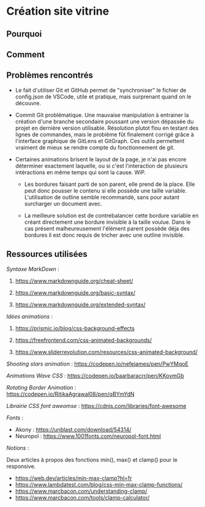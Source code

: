 # Création site vitrine

## Pourquoi

## Comment

## Problèmes rencontrés

- Le fait d'utiliser Git et GitHub permet de "synchroniser" le fichier de config.json de VSCode, utile et pratique, mais surprenant quand on le découvre.

- Commit Git problématique. Une mauvaise manipulation à entrainer la création d'une branche secondaire poussant une version dépassée du projet en dernière version utilisable. Résolution plutot flou en testant des lignes de commandes, mais le problème fût finalement corrigé grâce à l'interface graphique de GitLens et GitGraph. Ces outils permettent vraiment de mieux se rendre compte du fonctionnement de git.

- Certaines animations brisent le layout de la page, je n'ai pas encore déterminer exactement laquelle, ou si c'est l'interaction de plusieurs intéractions en même temps qui sont la cause. WiP.

    - Les bordures faisant parti de son parent, elle prend de la place. Elle peut donc pousser le contenu si elle possède une taille variable. L'utilisation de outline semble recommandé, sans pour autant surcharger un document avec.

    - La meilleure solution est de contrebalancer cette bordure variable en créant directement une bordure invisible à la taille voulue. Dans le cas présent malheureusement l'élément parent possède déja des bordures il est donc requis de tricher avec une outline invisible.

## Ressources utilisées

*Syntaxe MarkDown* :

1. <https://www.markdownguide.org/cheat-sheet/>

2. <https://www.markdownguide.org/basic-syntax/>

3. <https://www.markdownguide.org/extended-syntax/>

*Idées animations* :

1. <https://prismic.io/blog/css-background-effects>

2. <https://freefrontend.com/css-animated-backgrounds/>

3. <https://www.sliderrevolution.com/resources/css-animated-background/>

*Shooting stars animation* : <https://codepen.io/nefejames/pen/PwYMqoE>

*Animations Wave CSS* : <https://codepen.io/baarbaracrr/pen/KKovmGb>

*Rotating Border Animation* : <https://codepen.io/RitikaAgrawal08/pen/qBYmYdN>

*Librairie CSS font aweomse* : <https://cdnjs.com/libraries/font-awesome>

*Fonts* :

- Akony : <https://unblast.com/download/54314/>
- Neuropol : <https://www.1001fonts.com/neuropol-font.html>

*Notions* :

Deux articles à propos des fonctions min(), max() et clamp() pour le responsive.

- <https://web.dev/articles/min-max-clamp?hl=fr>
- <https://www.lambdatest.com/blog/css-min-max-clamp-functions/>
- <https://www.marcbacon.com/understanding-clamp/>
- <https://www.marcbacon.com/tools/clamp-calculator/>
